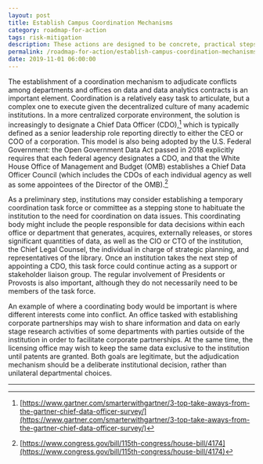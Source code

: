 ```yaml
---
layout: post
title: Establish Campus Coordination Mechanisms
category: roadmap-for-action
tags: risk-mitigation
description: These actions are designed to be concrete, practical steps that any institution can begin taking immediately.
permalink: /roadmap-for-action/establish-campus-coordination-mechanisms
date: 2019-11-01 06:00:00
---
```


The establishment of a coordination mechanism to adjudicate conflicts among departments and offices on data and data analytics contracts is an important element. Coordination is a relatively easy task to articulate, but a complex one to execute given the decentralized culture of many academic institutions. In a more centralized corporate environment, the solution is increasingly to designate a Chief Data Officer (CDO),[^6] which is typically defined as a senior leadership role reporting directly to either the CEO or COO of a corporation. This model is also being adopted by the U.S. Federal Government: the Open Government Data Act passed in 2018 explicitly requires that each federal agency designates a CDO, and that the White House Office of Management and Budget (OMB) establishes a Chief Data Officer Council (which includes the CDOs of each individual agency as well as some appointees of the Director of the OMB).[^7]

As a preliminary step, institutions may consider establishing a temporary coordination task force or committee as a stepping stone to habituate the institution to the need for coordination on data issues. This coordinating body might include the people responsible for data decisions within each office or department that generates, acquires, externally releases, or stores significant quantities of data, as well as the CIO or CTO of the institution, the Chief Legal Counsel, the individual in charge of strategic planning, and representatives of the library. Once an institution takes the next step of appointing a CDO, this task force could continue acting as a support or stakeholder liaison group. The regular involvement of Presidents or Provosts is also important, although they do not necessarily need to be members of the task force.

An example of where a coordinating body would be important is where different interests come into conflict. An office tasked with establishing corporate partnerships may wish to share information and data on early stage research activities of some departments with parties outside of the institution in order to facilitate corporate partnerships. At the same time, the licensing office may wish to keep the same data exclusive to the institution until patents are granted. Both goals are legitimate, but the adjudication mechanism should be a deliberate institutional decision, rather than unilateral departmental choices.


***
[^6]: [https://www.gartner.com/smarterwithgartner/3-top-take-aways-from-the-gartner-chief-data-officer-survey/](https://www.gartner.com/smarterwithgartner/3-top-take-aways-from-the-gartner-chief-data-officer-survey/)
[^7]: [https://www.congress.gov/bill/115th-congress/house-bill/4174](https://www.congress.gov/bill/115th-congress/house-bill/4174)
